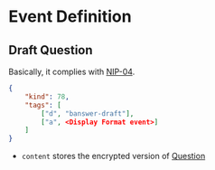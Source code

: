 Event Definition
===

Draft Question
----
Basically, it complies with [NIP-04](https://github.com/nostr-protocol/nips/blob/master/04.md).
```json
{
    "kind": 78,
    "tags": [
        ["d", "banswer-draft"],
        ["a", <Display Format event>]
    ]
}
```
- `content` stores the encrypted version of [Question](format.md#question)